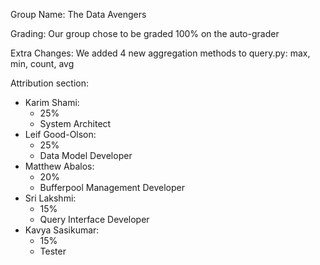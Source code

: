 Group Name: The Data Avengers

Grading: Our group chose to be graded 100% on the auto-grader

Extra Changes: We added 4 new aggregation methods to query.py: max, min, count, avg

Attribution section:
- Karim Shami:
    - 25%
    - System Architect
- Leif Good-Olson:
    - 25%
    - Data Model Developer
- Matthew Abalos:
    - 20%
    - Bufferpool Management Developer
- Sri Lakshmi:
    - 15%
    - Query Interface Developer
- Kavya Sasikumar:
    - 15%
    - Tester
